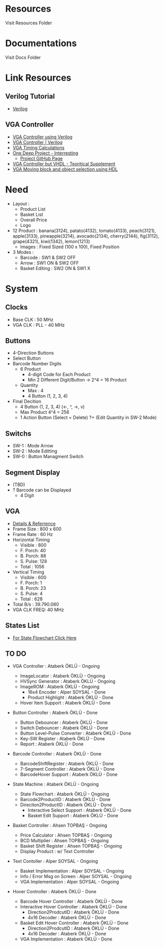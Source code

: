 # Resources
Visit Resources Folder

# Documentations
Visit Docs Folder

# Link Resources

## Verilog Tutorial
* [Verilog](https://zipcpu.com/tutorial/)

## VGA Controller
* [VGA Controller using Verilog](https://ktln2.org/2018/01/23/implementing-vga-in-verilog/)
* [VGA Controller | Verilog](https://numato.com/kb/simple-vga-design-example-for-telesto/)
* [VGA Timing Calculations](http://tinyvga.com/vga-timing)
* [One Deep Project - Interresting](https://projectf.io/posts/fpga-graphics/)
	* [Project GitHub Page](https://github.com/projf/projf-explore/tree/master/lib)
* [VGA Controller but VHDL - Teoritical Supplement](https://bertantaskin.com/fpga-ile-vga-monitor-kontrolu/)
* [VGA Moving block and object selection using HDL](https://www.youtube.com/watch?v=WK5FT5RD1sU)

# Need
+	Layout		:
	+	Product List
	+	Basket List
	+	Overall Price
	+ 	Logo
+	12	Product : banana(3124), patato(4132), tomato(4133), peach(3121), apple(3133), pineapple(3214), avocado(2134), cherry(2144), fig(3112), grape(4321), kiwi(1342), lemon(1213)
	+	Images	: Fixed Sized (100 x 100), Fixed Position
+	3 Modes		:
	+	Barcode : SW1 & SW2 OFF
	+	Arrow   : SW1 ON & SW2 OFF
	+	Basket Editing : SW2 ON & SW1 X

# System

## Clocks
+	Base CLK 	: 50 MHz
+	VGA CLK		: PLL - 40 MHz

## Buttons
+	4-Direction Buttons
+	Select Button
+ 	Barcode Number Digits
	+	6 Product
		+	4-digit Code for Each Product
		+	Min 2 Different Digit/Button -> 2^4 = 16 Product
	+	Quantity
		+ 	Max	: 4
		+	4 Button (1, 2, 3, 4)
+	Final Decition
	+ 	4 Button (1, 2, 3, 4) (<-, ^, ->, v)
	+	Max Product 4^4 = 256
	+	1 Action Button (Select = Delete) ?+ (Edit Quantity in SW-2 Mode)

## Switchs
+	SW-1		: Mode Arrow
+	SW-2		: Mode Editting
+	SW-0 		: Button Managment Switch

## Segment Display
+ 	(TBD)
+	? Barcode can be Displayed
	+	 4 Digit 

## VGA
+	[Details & Referrence](http://tinyvga.com/vga-timing/800x600@60Hz)
+	Frame Size 	: 800 x 600
+	Frame Rate	: 60 Hz
+	Horizontal Timing
	+	Visible : 800
	+ 	F. Porch: 40
	+	B. Porch: 88
	+ 	S. Pulse: 128
	+	Total 	: 1056
+	Vertical Timing
	+	Visible : 600
	+ 	F. Porch: 1
	+	B. Porch: 23
	+ 	S. Pulse: 4
	+	Total 	: 628
+	Total B/s	: 39.790.080
+	VGA CLK FREQ: 40 MHz

## States List
+	[For State Flowchart Click Here](https://github.com/AtaberkOKLU/SaleTerminal/blob/main/Docs/StateFlowchart/StateFlowchart.pdf)

## TO DO
+	VGA Controller                      : Ataberk ÖKLÜ 	 - Ongoing
	+	ImageLocator                    : Ataberk ÖKLÜ 	 - Ongoing
	+	HVSync Generator                : Ataberk ÖKLÜ 	 - Ongoing
	+	ImageROM                        : Ataberk ÖKLÜ 	 - Ongoing
		+	16x4 Encoder                : Alper SOYSAL 	 - Done
		+	Product Highlight			: Ataberk ÖKLÜ 	 - Done
	+	Hover Item Support				: Ataberk ÖKLÜ	 - Done
	
+	Button Controller                   : Ataberk ÖKLÜ 	 - Done
	+	Button Debouncer                : Ataberk ÖKLÜ 	 - Done
	+	Switch Debouncer				: Ataberk ÖKLÜ 	 - Done
	+	Button Level-Pulse Converter    : Ataberk ÖKLÜ 	 - Done
	+	Key-SW Register                 : Ataberk ÖKLÜ 	 - Done
	+	Report							: Ataberk ÖKLÜ 	 - Done
	
+ 	Barcode Controller                  : Ataberk ÖKLÜ 	 - Done
	+	BarcodeShiftRegister            : Ataberk ÖKLÜ 	 - Done
	+	7-Segment Controller            : Ataberk ÖKLÜ 	 - Done
	+	BarcodeHover Support			: Ataberk ÖKLÜ 	 - Done
	
+	State Machine                       : Ataberk ÖKLÜ 	 - Ongoing
	+	State Flowchart                 : Ataberk ÖKLÜ 	 - Ongoing
	+	Barcode2ProductID               : Ataberk ÖKLÜ 	 - Done
	+	Direciton2ProductID	            : Ataberk ÖKLÜ 	 - Done
		+	Interactive Select Support 	: Ataberk ÖKLÜ 	 - Done
		+	Basket Edit Support			: Ataberk ÖKLÜ 	 - Done
	
+	Basket Controller		    		: Ahsen TOPBAŞ 	 - Ongoing
	+	Price Calculator 				: Ahsen TOPBAŞ 	 - Ongoing
	+	BCD Multiplier 					: Ahsen TOPBAŞ 	 - Ongoing
	+	Basket Shift Register 			: Ahsen TOPBAŞ 	 - Ongoing
	+	Display Product 				: w/ Text Controller
	
+	Text Contoller						: Alper SOYSAL 	 - Ongoing             
	+	Basket Implementation			: Alper SOYSAL 	 - Ongoing   
	+	Info / Error Msg on Screen		: Alper SOYSAL 	 - Ongoing
	+	VGA Implementation				: Alper SOYSAL 	 - Ongoing
	
+	Hover Controller					: Ataberk ÖKLÜ   - Done
	+	Barcode Hover Controller		: Ataberk ÖKLÜ   - Done
	+	Interactive Hover Controller	: Ataberk ÖKLÜ   - Done
		+	Direction2ProdcutID			: Ataberk ÖKLÜ   - Done
		+	4x16 Decoder				: Ataberk ÖKLÜ   - Done
	+	Basket Edit Hover Controller 	: Ataberk ÖKLÜ   - Done
		+	Direction2ProdcutID			: Ataberk ÖKLÜ   - Done
		+	4x16 Decoder				: Ataberk ÖKLÜ   - Done
	+	VGA Implementation				: Ataberk ÖKLÜ   - Done
	






	

